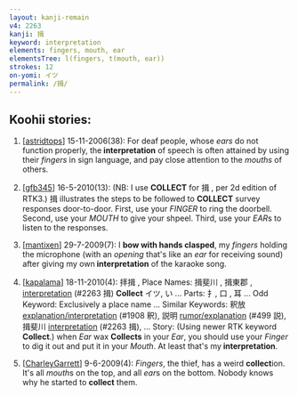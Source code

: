 ```yaml
---
layout: kanji-remain
v4: 2263
kanji: 揖
keyword: interpretation
elements: fingers, mouth, ear
elementsTree: l(fingers, t(mouth, ear))
strokes: 12
on-yomi: イツ
permalink: /揖/
---
```


## Koohii stories: 

1) [<a href="http://kanji.koohii.com/profile/astridtops">astridtops</a>] 15-11-2006(38): For deaf people, whose <em>ears</em> do not function properly, the<strong> interpretation</strong> of speech is often attained by using their <em>fingers</em> in sign language, and pay close attention to the <em>mouths</em> of others.

2) [<a href="http://kanji.koohii.com/profile/gfb345">gfb345</a>] 16-5-2010(13): (NB: I use <strong>COLLECT</strong> for 揖 , per 2d edition of RTK3.) 揖 illustrates the steps to be followed to <strong>COLLECT</strong> survey responses door-to-door. First, use your <em>FINGER</em> to ring the doorbell. Second, use your <em>MOUTH</em> to give your shpeel. Third, use your <em>EAR</em>s to listen to the responses.

3) [<a href="http://kanji.koohii.com/profile/mantixen">mantixen</a>] 29-7-2009(7): I <strong>bow with hands clasped</strong>, my <em>fingers</em> holding the microphone (with an <em>opening</em> that&#039;s like an <em>ear</em> for receiving sound) after giving my own<strong> interpretation</strong> of the karaoke song.

4) [<a href="http://kanji.koohii.com/profile/kapalama">kapalama</a>] 18-11-2010(4): 拝揖 , Place Names: 揖斐川 , 揖東郡 , <a href="../v4/2263.html">interpretation</a> (#2263 揖) <strong>Collect</strong> イツ, い ... Parts: 扌, 口 , 耳 ... Odd Keyword: Exclusively a place name ... Similar Keywords: 釈放 <a href="http://kanji.koohii.com/study/kanji/1908">explanation/interpretation</a> (#1908 釈), 説明 <a href="http://kanji.koohii.com/study/kanji/499">rumor/explanation</a> (#499 説), 揖斐川 <a href="../v4/2263.html">interpretation</a> (#2263 揖), ... Story: (Using newer RTK keyword <strong>Collect</strong>.) when <em>Ear</em> wax <strong>Collects</strong> in your <em>Ear</em>, you should use your <em>Finger</em> to dig it out and put it in your <em>Mouth</em>. At least that&#039;s my<strong> interpretation</strong>.

5) [<a href="http://kanji.koohii.com/profile/CharleyGarrett">CharleyGarrett</a>] 9-6-2009(4): <em>Fingers</em>, the thief, has a weird <strong>collect</strong>ion. It&#039;s all <em>mouth</em>s on the top, and all <em>ear</em>s on the bottom. Nobody knows why he started to <strong>collect</strong> them.

